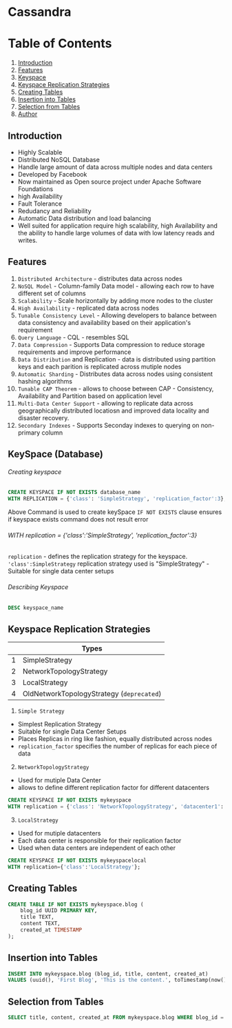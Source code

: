 # Cassandra

# Table of Contents

1. [Introduction](#introduction)
2. [Features](#features)
3. [Keyspace](#keyspace)
4. [Keyspace Replication Strategies](#strategy)
5. [Creating Tables](#tables)
6. [Insertion into Tables](#tables)
7. [Selection from Tables](#tables)
8. [Author](#author)

## Introduction

- Highly Scalable
- Distributed NoSQL Database
- Handle large amount of data across multiple nodes and data centers
- Developed by Facebook
- Now maintained as Open source project under Apache Software Foundations
- high Availability
- Fault Tolerance
- Redudancy and Reliability
- Automatic Data distribution and load balancing
- Well suited for application require high scalability, high Availability and the ability to handle large volumes of data with low latency reads and writes.

## Features

1. `Distributed Architecture` - distributes data across nodes
2. `NoSQL Model` - Column-family Data model - allowing each row to have different set of columns
3. `Scalability` - Scale horizontally by adding more nodes to the cluster
4. `High Availability` - replicated data across nodes
5. `Tunable Consistency Level` - Allowing developers to balance between data consistency and availability based on their application's requirement
6. `Query Language` - CQL - resembles SQL
7. `Data Compression` - Supports Data compression to reduce storage requirements and improve performance
8. `Data Distribution` and Replication - data is distributed using partition keys and each parition is replicated across mutiple nodes
9. `Automatic Sharding` - Distributes data across nodes using consistent hashing algorithms
10. `Tunable CAP Theorem` - allows to choose between CAP - Consistency, Availability and Partition based on application level
11. `Multi-Data Center Support` - allowing to replicate data across geographically distributed locatiosn and improved data locality and disaster recovery.
12. `Secondary Indexes` - Supports Seconday indexes to querying on non-primary column

## KeySpace (Database)

###### Creating keyspace

```sql
CREATE KEYSPACE IF NOT EXISTS database_name
WITH REPLICATION = {'class': 'SimpleStrategy', 'replication_factor':3};
```

Above Command is used to create keySpace
`IF NOT EXISTS` clause ensures if keyspace exists command does not result error

###### WITH replication = {'class':'SimpleStrategy', 'replication_factor':3}

`replication` - defines the replication strategy for the keyspace.
`'class':SimpleStrategy` replication strategy used is "SimpleStrategy" - Suitable for single data center setups

###### Describing Keyspace

```sql
DESC keyspace_name
```

## Keyspace Replication Strategies

|     | Types                                     |
| --- | ----------------------------------------- |
| 1   | SimpleStrategy                            |
| 2   | NetworkTopologyStrategy                   |
| 3   | LocalStrategy                             |
| 4   | OldNetworkTopologyStrategy (`deprecated`) |

1. `Simple Strategy`

- Simplest Replication Strategy
- Suitable for single Data Center Setups
- Places Replicas in ring like fashion, equally distributed across nodes
- `replication_factor` specifies the number of replicas for each piece of data

2. `NetworkTopologyStrategy`

- Used for mutiple Data Center
- allows to define different replication factor for different datacenters

```sql
CREATE KEYSPACE IF NOT EXISTS mykeyspace
WITH replication = {'class': 'NetworkTopologyStrategy', 'datacenter1': 3, 'datacenter2': 2};
```

3. `LocalStrategy`

- Used for mutiple datacenters
- Each data center is responsible for their replication factor
- Used when data centers are independent of each other

```sql
CREATE KEYSPACE IF NOT EXISTS mykeyspacelocal
WITH replication={'class':'LocalStrategy'};
```

## Creating Tables

```sql
CREATE TABLE IF NOT EXISTS mykeyspace.blog (
    blog_id UUID PRIMARY KEY,
    title TEXT,
    content TEXT,
    created_at TIMESTAMP
);

```

## Insertion into Tables

```sql
INSERT INTO mykeyspace.blog (blog_id, title, content, created_at)
VALUES (uuid(), 'First Blog', 'This is the content.', toTimestamp(now()));

```

## Selection from Tables

```sql
SELECT title, content, created_at FROM mykeyspace.blog WHERE blog_id = ?

```
